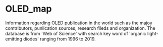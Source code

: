 # OLED_map
Information regarding OLED publication in the world such as the majoy comtributors, punlication sources, research fileds and organization.
The database is from 'Web of Science' with search key word of 'organic light-emitting diodes' ranging from 1996 to 2019. 
